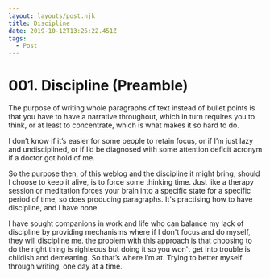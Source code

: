 ```yaml
---
layout: layouts/post.njk
title: Discipline
date: 2019-10-12T13:25:22.451Z
tags:
  - Post
---
```

# 001. Discipline (Preamble)
The purpose of writing whole paragraphs of text instead of bullet points is that you have to have a narrative throughout, which in turn requires you to think, or at least to concentrate, which is what makes it so hard to do.

I don’t know if it’s easier for some people to retain focus, or if I’m just lazy and undisciplined, or if I’d be diagnosed with some attention deficit acronym if a doctor got hold of me.

So the purpose then, of this weblog and the discipline it might bring, should I choose to keep it alive, is to force some thinking time. Just like a therapy session or meditation forces your brain into a specific state for a specific period of time, so does producing paragraphs. It's practising how to have discipline, and I have none. 

I have sought companions in work and life who can balance my lack of discipline by providing mechanisms where if I don't focus and do myself, they will discipline me. the problem with this approach is that choosing to do the right thing is righteous but doing it so you won't get into trouble is childish and demeaning. So that’s where I’m at. Trying to better myself through writing, one day at a time.


